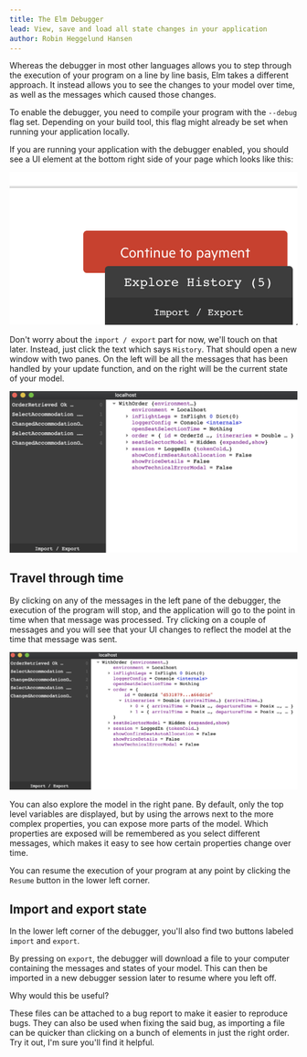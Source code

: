```yaml
---
title: The Elm Debugger
lead: View, save and load all state changes in your application
author: Robin Heggelund Hansen
---
```


Whereas the debugger in most other languages allows you to step through the execution of your program on a line by line basis, Elm takes a different approach. It instead allows you to see the changes to your model over time, as well as the messages which caused those changes.

To enable the debugger, you need to compile your program with the `--debug` flag set. Depending on your build tool, this flag might already be set when running your application locally.

If you are running your application with the debugger enabled, you should see a UI element at the bottom right side of your page which looks like this:

!["Debugger button"](/static/debugger_tab.png 'Debugger button')

Don't worry about the `import / export` part for now, we'll touch on that later. Instead, just click the text which says `History`. That should open a new window with two panes. On the left will be all the messages that has been handled by your update function, and on the right will be the current state of your model.

!["The debugger"](/static/debugger_after_open.png 'The debugger')

## Travel through time

By clicking on any of the messages in the left pane of the debugger, the execution of the program will stop, and the application will go to the point in time when that message was processed. Try clicking on a couple of messages and you will see that your UI changes to reflect the model at the time that message was sent.

!["Expanded model properties"](/static/debugger_model_expanded.png 'Expanded model properties')

You can also explore the model in the right pane. By default, only the top level variables are displayed, but by using the arrows next to the more complex properties, you can expose more parts of the model. Which properties are exposed will be remembered as you select different messages, which makes it easy to see how certain properties change over time.

You can resume the execution of your program at any point by clicking the `Resume` button in the lower left corner.

## Import and export state

In the lower left corner of the debugger, you'll also find two buttons labeled `import` and `export`.

By pressing on `export`, the debugger will download a file to your computer containing the messages and states of your model. This can then be imported in a new debugger session later to resume where you left off.

Why would this be useful?

These files can be attached to a bug report to make it easier to reproduce bugs. They can also be used when fixing the said bug, as importing a file can be quicker than clicking on a bunch of elements in just the right order. Try it out, I'm sure you'll find it helpful.
